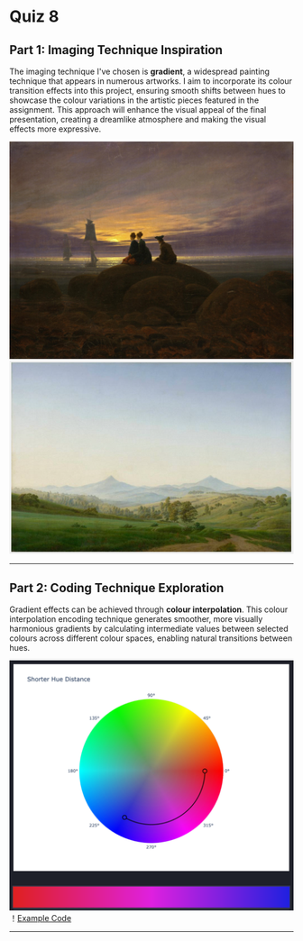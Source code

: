 # Quiz 8
## Part 1: Imaging Technique Inspiration

The imaging technique I've chosen is **gradient**, a widespread painting technique that appears in numerous artworks.
I aim to incorporate its colour transition effects into this project, ensuring smooth shifts between hues to showcase the colour variations in the artistic pieces featured in the assignment. This approach will enhance the visual appeal of the final presentation, creating a dreamlike atmosphere and making the visual effects more expressive.

![Artwork1](Artwork1.png)  
![Artwork2](Artwork2.png) 

---

## Part 2: Coding Technique Exploration
Gradient effects can be achieved through **colour interpolation**. This colour interpolation encoding technique generates smoother, more visually harmonious gradients by calculating intermediate values between selected colours across different colour spaces, enabling natural transitions between hues.

![Effect Example](Example.png)
！[Example Code](https://facelessuser.github.io/coloraide/interpolation/)

---